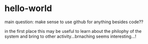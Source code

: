 # hello-world
main question: make sense to use github for anything besides code??

in the first place this may be useful to learn about the philophy of the system and bring to other activity...brnaching seems interesting...!

